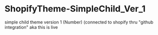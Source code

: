 # ShopifyTheme-SimpleChild_Ver_1
simple child theme version 1 (Number) (connected to shopify thru "github integration" aka this is live
